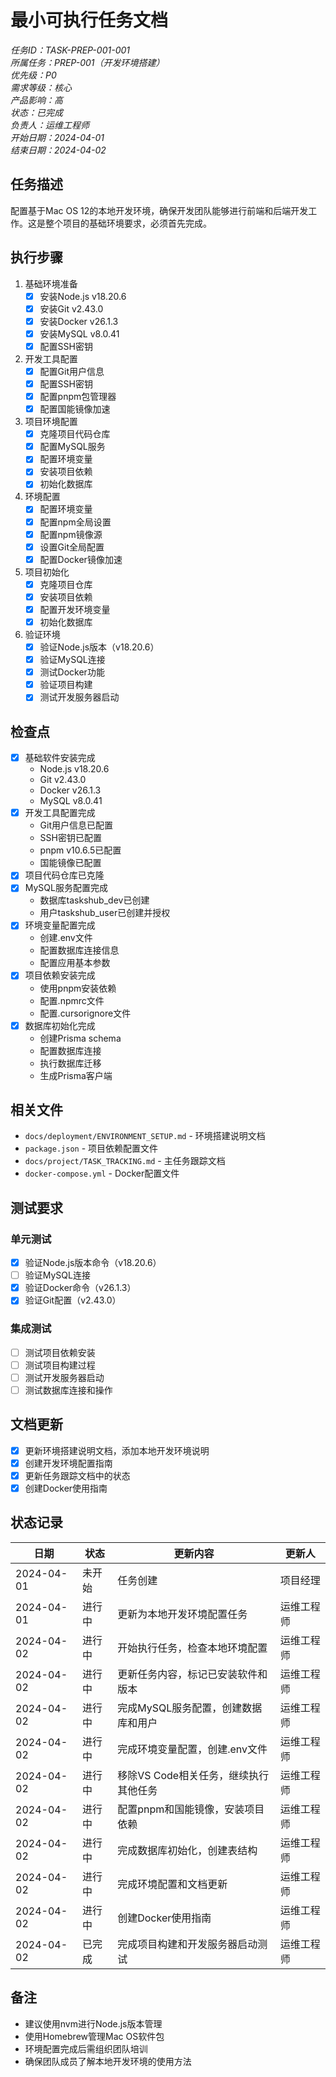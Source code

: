 # 最小可执行任务文档

*任务ID：TASK-PREP-001-001*  
*所属任务：PREP-001（开发环境搭建）*  
*优先级：P0*  
*需求等级：核心*  
*产品影响：高*  
*状态：已完成*  
*负责人：运维工程师*  
*开始日期：2024-04-01*  
*结束日期：2024-04-02*

## 任务描述
配置基于Mac OS 12的本地开发环境，确保开发团队能够进行前端和后端开发工作。这是整个项目的基础环境要求，必须首先完成。

## 执行步骤
1. 基础环境准备
   - [x] 安装Node.js v18.20.6
   - [x] 安装Git v2.43.0
   - [x] 安装Docker v26.1.3
   - [x] 安装MySQL v8.0.41
   - [x] 配置SSH密钥

2. 开发工具配置
   - [x] 配置Git用户信息
   - [x] 配置SSH密钥
   - [x] 配置pnpm包管理器
   - [x] 配置国能镜像加速

3. 项目环境配置
   - [x] 克隆项目代码仓库
   - [x] 配置MySQL服务
   - [x] 配置环境变量
   - [x] 安装项目依赖
   - [x] 初始化数据库

4. 环境配置
   - [x] 配置环境变量
   - [x] 配置npm全局设置
   - [x] 配置npm镜像源
   - [x] 设置Git全局配置
   - [x] 配置Docker镜像加速

5. 项目初始化
   - [x] 克隆项目仓库
   - [x] 安装项目依赖
   - [x] 配置开发环境变量
   - [x] 初始化数据库

6. 验证环境
   - [x] 验证Node.js版本（v18.20.6）
   - [x] 验证MySQL连接
   - [x] 测试Docker功能
   - [x] 验证项目构建
   - [x] 测试开发服务器启动

## 检查点
- [x] 基础软件安装完成
  - Node.js v18.20.6
  - Git v2.43.0
  - Docker v26.1.3
  - MySQL v8.0.41
- [x] 开发工具配置完成
  - Git用户信息已配置
  - SSH密钥已配置
  - pnpm v10.6.5已配置
  - 国能镜像已配置
- [x] 项目代码仓库已克隆
- [x] MySQL服务配置完成
  - 数据库taskshub_dev已创建
  - 用户taskshub_user已创建并授权
- [x] 环境变量配置完成
  - 创建.env文件
  - 配置数据库连接信息
  - 配置应用基本参数
- [x] 项目依赖安装完成
  - 使用pnpm安装依赖
  - 配置.npmrc文件
  - 配置.cursorignore文件
- [x] 数据库初始化完成
  - 创建Prisma schema
  - 配置数据库连接
  - 执行数据库迁移
  - 生成Prisma客户端

## 相关文件
- `docs/deployment/ENVIRONMENT_SETUP.md` - 环境搭建说明文档
- `package.json` - 项目依赖配置文件
- `docs/project/TASK_TRACKING.md` - 主任务跟踪文档
- `docker-compose.yml` - Docker配置文件

## 测试要求
### 单元测试
- [x] 验证Node.js版本命令（v18.20.6）
- [ ] 验证MySQL连接
- [x] 验证Docker命令（v26.1.3）
- [x] 验证Git配置（v2.43.0）

### 集成测试
- [ ] 测试项目依赖安装
- [ ] 测试项目构建过程
- [ ] 测试开发服务器启动
- [ ] 测试数据库连接和操作

## 文档更新
- [x] 更新环境搭建说明文档，添加本地开发环境说明
- [x] 创建开发环境配置指南
- [x] 更新任务跟踪文档中的状态
- [x] 创建Docker使用指南

## 状态记录
| 日期 | 状态 | 更新内容 | 更新人 |
|------|------|---------|--------|
| 2024-04-01 | 未开始 | 任务创建 | 项目经理 |
| 2024-04-01 | 进行中 | 更新为本地开发环境配置任务 | 运维工程师 |
| 2024-04-02 | 进行中 | 开始执行任务，检查本地环境配置 | 运维工程师 |
| 2024-04-02 | 进行中 | 更新任务内容，标记已安装软件和版本 | 运维工程师 |
| 2024-04-02 | 进行中 | 完成MySQL服务配置，创建数据库和用户 | 运维工程师 |
| 2024-04-02 | 进行中 | 完成环境变量配置，创建.env文件 | 运维工程师 |
| 2024-04-02 | 进行中 | 移除VS Code相关任务，继续执行其他任务 | 运维工程师 |
| 2024-04-02 | 进行中 | 配置pnpm和国能镜像，安装项目依赖 | 运维工程师 |
| 2024-04-02 | 进行中 | 完成数据库初始化，创建表结构 | 运维工程师 |
| 2024-04-02 | 进行中 | 完成环境配置和文档更新 | 运维工程师 |
| 2024-04-02 | 进行中 | 创建Docker使用指南 | 运维工程师 |
| 2024-04-02 | 已完成 | 完成项目构建和开发服务器启动测试 | 运维工程师 |

## 备注
- 建议使用nvm进行Node.js版本管理
- 使用Homebrew管理Mac OS软件包
- 环境配置完成后需组织团队培训
- 确保团队成员了解本地开发环境的使用方法 